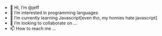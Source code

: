 - 👋 Hi, I’m @jeff
- 👀 I’m interested in programming languages
- 🌱 I’m currently learning Javascript[even tho, my homies hate javascript]
- 💞️ I’m looking to collaborate on ...
- 📫 How to reach me ...

<!---
raxasa/raxasa is a ✨ special ✨ repository because its `README.md` (this file) appears on your GitHub profile.
You can click the Preview link to take a look at your changes.
--->
